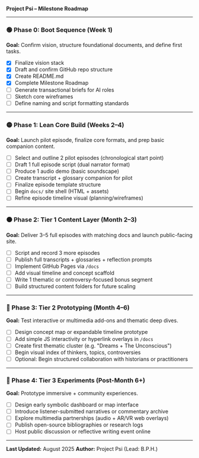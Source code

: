 **Project Psi – Milestone Roadmap**

---

### 🟢 Phase 0: Boot Sequence (Week 1)

**Goal:** Confirm vision, structure foundational documents, and define first tasks.

* [x] Finalize vision stack
* [x] Draft and confirm GitHub repo structure
* [x] Create README.md
* [x] Complete Milestone Roadmap
* [ ] Generate transactional briefs for AI roles
* [ ] Sketch core wireframes
* [ ] Define naming and script formatting standards

---

### 🟡 Phase 1: Lean Core Build (Weeks 2–4)

**Goal:** Launch pilot episode, finalize core formats, and prep basic companion content.

* [ ] Select and outline 2 pilot episodes (chronological start point)
* [ ] Draft 1 full episode script (dual narrator format)
* [ ] Produce 1 audio demo (basic soundscape)
* [ ] Create transcript + glossary companion for pilot
* [ ] Finalize episode template structure
* [ ] Begin `docs/` site shell (HTML + assets)
* [ ] Refine episode timeline visual (planning/wireframes)

---

### 🟠 Phase 2: Tier 1 Content Layer (Month 2–3)

**Goal:** Deliver 3–5 full episodes with matching docs and launch public-facing site.

* [ ] Script and record 3 more episodes
* [ ] Publish full transcripts + glossaries + reflection prompts
* [ ] Implement GitHub Pages via `/docs`
* [ ] Add visual timeline and concept scaffold
* [ ] Write 1 thematic or controversy-focused bonus segment
* [ ] Build structured content folders for future scaling

---

### 🔵 Phase 3: Tier 2 Prototyping (Month 4–6)

**Goal:** Test interactive or multimedia add-ons and thematic deep dives.

* [ ] Design concept map or expandable timeline prototype
* [ ] Add simple JS interactivity or hyperlink overlays in `/docs`
* [ ] Create first thematic cluster (e.g. "Dreams + The Unconscious")
* [ ] Begin visual index of thinkers, topics, controversies
* [ ] Optional: Begin structured collaboration with historians or practitioners

---

### 🔴 Phase 4: Tier 3 Experiments (Post-Month 6+)

**Goal:** Prototype immersive + community experiences.

* [ ] Design early symbolic dashboard or map interface
* [ ] Introduce listener-submitted narratives or commentary archive
* [ ] Explore multimedia partnerships (audio + AR/VR web overlays)
* [ ] Publish open-source bibliographies or research logs
* [ ] Host public discussion or reflective writing event online

---

**Last Updated:** August 2025
**Author:** Project Psi (Lead: B.P.H.)
